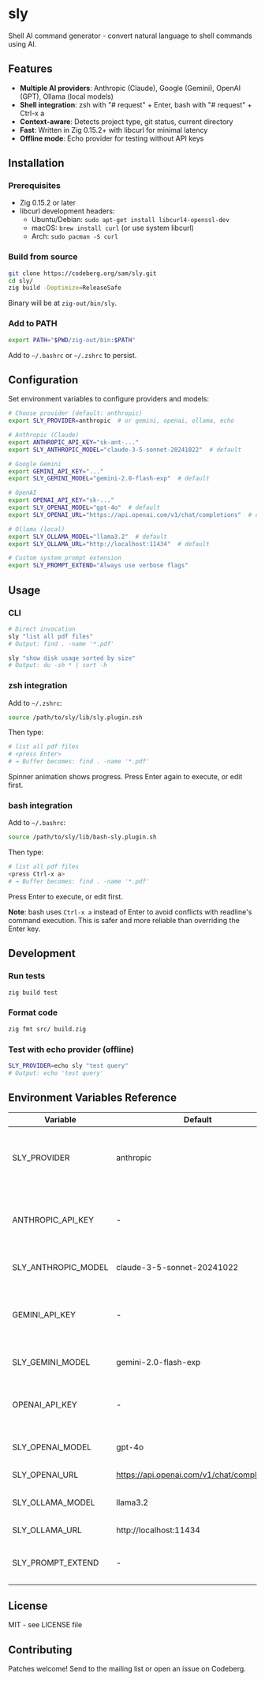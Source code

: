 # sly

Shell AI command generator - convert natural language to shell commands using AI.

## Features

- **Multiple AI providers**: Anthropic (Claude), Google (Gemini), OpenAI (GPT), Ollama (local models)
- **Shell integration**: zsh with "# request" + Enter, bash with "# request" + Ctrl-x a
- **Context-aware**: Detects project type, git status, current directory
- **Fast**: Written in Zig 0.15.2+ with libcurl for minimal latency
- **Offline mode**: Echo provider for testing without API keys

## Installation

### Prerequisites

- Zig 0.15.2 or later
- libcurl development headers:
  - Ubuntu/Debian: `sudo apt-get install libcurl4-openssl-dev`
  - macOS: `brew install curl` (or use system libcurl)
  - Arch: `sudo pacman -S curl`

### Build from source

```sh
git clone https://codeberg.org/sam/sly.git
cd sly/
zig build -Doptimize=ReleaseSafe
```

Binary will be at `zig-out/bin/sly`.

### Add to PATH

```sh
export PATH="$PWD/zig-out/bin:$PATH"
```

Add to `~/.bashrc` or `~/.zshrc` to persist.

## Configuration

Set environment variables to configure providers and models:

```sh
# Choose provider (default: anthropic)
export SLY_PROVIDER=anthropic  # or gemini, openai, ollama, echo

# Anthropic (Claude)
export ANTHROPIC_API_KEY="sk-ant-..."
export SLY_ANTHROPIC_MODEL="claude-3-5-sonnet-20241022"  # default

# Google Gemini
export GEMINI_API_KEY="..."
export SLY_GEMINI_MODEL="gemini-2.0-flash-exp"  # default

# OpenAI
export OPENAI_API_KEY="sk-..."
export SLY_OPENAI_MODEL="gpt-4o"  # default
export SLY_OPENAI_URL="https://api.openai.com/v1/chat/completions"  # default

# Ollama (local)
export SLY_OLLAMA_MODEL="llama3.2"  # default
export SLY_OLLAMA_URL="http://localhost:11434"  # default

# Custom system prompt extension
export SLY_PROMPT_EXTEND="Always use verbose flags"
```

## Usage

### CLI

```sh
# Direct invocation
sly "list all pdf files"
# Output: find . -name '*.pdf'

sly "show disk usage sorted by size"
# Output: du -sh * | sort -h
```

### zsh integration

Add to `~/.zshrc`:

```sh
source /path/to/sly/lib/sly.plugin.zsh
```

Then type:

```sh
# list all pdf files
# <press Enter>
# → Buffer becomes: find . -name '*.pdf'
```

Spinner animation shows progress. Press Enter again to execute, or edit first.

### bash integration

Add to `~/.bashrc`:

```sh
source /path/to/sly/lib/bash-sly.plugin.sh
```

Then type:

```sh
# list all pdf files
<press Ctrl-x a>
# → Buffer becomes: find . -name '*.pdf'
```

Press Enter to execute, or edit first.

**Note**: bash uses `Ctrl-x a` instead of Enter to avoid conflicts with readline's command execution. This is safer and more reliable than overriding the Enter key.

## Development

### Run tests

```sh
zig build test
```

### Format code

```sh
zig fmt src/ build.zig
```

### Test with echo provider (offline)

```sh
SLY_PROVIDER=echo sly "test query"
# Output: echo 'test query'
```

## Environment Variables Reference

| Variable | Default | Description |
|----------|---------|-------------|
| SLY_PROVIDER | anthropic | AI provider: anthropic, gemini, openai, ollama, echo |
| ANTHROPIC_API_KEY | - | Anthropic API key (required for anthropic provider) |
| SLY_ANTHROPIC_MODEL | claude-3-5-sonnet-20241022 | Anthropic model name |
| GEMINI_API_KEY | - | Google Gemini API key (required for gemini provider) |
| SLY_GEMINI_MODEL | gemini-2.0-flash-exp | Gemini model name |
| OPENAI_API_KEY | - | OpenAI API key (required for openai provider) |
| SLY_OPENAI_MODEL | gpt-4o | OpenAI model name |
| SLY_OPENAI_URL | https://api.openai.com/v1/chat/completions | OpenAI API endpoint |
| SLY_OLLAMA_MODEL | llama3.2 | Ollama model name |
| SLY_OLLAMA_URL | http://localhost:11434 | Ollama server URL |
| SLY_PROMPT_EXTEND | - | Additional system prompt instructions |

## License

MIT - see LICENSE file

## Contributing

Patches welcome! Send to the mailing list or open an issue on Codeberg.
